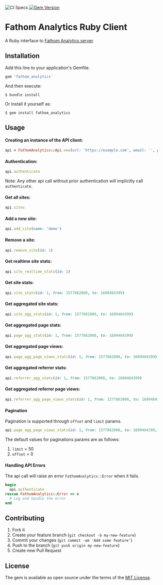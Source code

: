 ![CI Specs](https://github.com/gpoisoned/fathom_analytics/workflows/CI%20Specs/badge.svg?branch=master) [![Gem Version](https://badge.fury.io/rb/fathom_analytics.svg)](https://badge.fury.io/rb/fathom_analytics)
# Fathom Analytics Ruby Client

A Ruby interface to [Fathom Analytics server](https://github.com/usefathom/fathom).

## Installation

Add this line to your application's Gemfile:

```ruby
gem 'fathom_analytics'
```

And then execute:

    $ bundle install

Or install it yourself as:

    $ gem install fathom_analytics

## Usage

#### Creating an instance of the API client:

``` ruby
api = FathomAnalytics::Api.new(url: 'https://example.com', email: '', password: '')
```

#### Authentication:
``` ruby
api.authenticate
```
Note: Any other api call without prior authentication will implicitly call `authenticate`.

#### Get all sites:
``` ruby
api.sites
```

#### Add a new site:
``` ruby
api.add_site(name: 'demo')
```

#### Remove a site:
``` ruby
api.remove_site(id: 1)
```

#### Get realtime site stats:
``` ruby
api.site_realtime_stats(id: 1)
```

#### Get site stats:
``` ruby
api.site_stats(id: 1, from: 1577862000, to: 1609484399)
```

#### Get aggregated site stats:
``` ruby
api.site_agg_stats(id: 1, from: 1577862000, to: 1609484399)
```

#### Get aggregated page stats:
``` ruby
api.page_agg_stats(id: 1, from: 1577862000, to: 1609484399)
```

#### Get aggregated page views:
``` ruby
api.page_agg_page_views_stats(id: 1, from: 1577862000, to: 1609484399)
```

#### Get aggregated referrer stats:
``` ruby
api.referrer_agg_stats(id: 1, from: 1577862000, to: 1609484399)
```

#### Get aggregated referrer page views:
``` ruby
api.referrer_agg_page_views_stats(id: 1, from: 1577862000, to: 1609484399)
```

#### Pagination

Pagination is supported through `offset` and `limit` params.
``` ruby
api.page_agg_page_views_stats(id: 1, from: 1577862000, to: 1609484399, offset: 10, limit: 10) # Second page
```
The default values for paginations params are as follows:
1. `limit`  = 50
2. `offset` = 0

#### Handling API Errors

The api call will raise an error `FathomAnalytics::Error` when it fails.
``` ruby
begin
  api.authenticate
rescue FathomAnalytics::Error => e
  # Log and handle the error
end
```

## Contributing

1. Fork it
2. Create your feature branch (`git checkout -b my-new-feature`)
3. Commit your changes (`git commit -am 'Add some feature'`)
4. Push to the branch (`git push origin my-new-feature`)
5. Create new Pull Request

## License

The gem is available as open source under the terms of the [MIT License](https://opensource.org/licenses/MIT).
